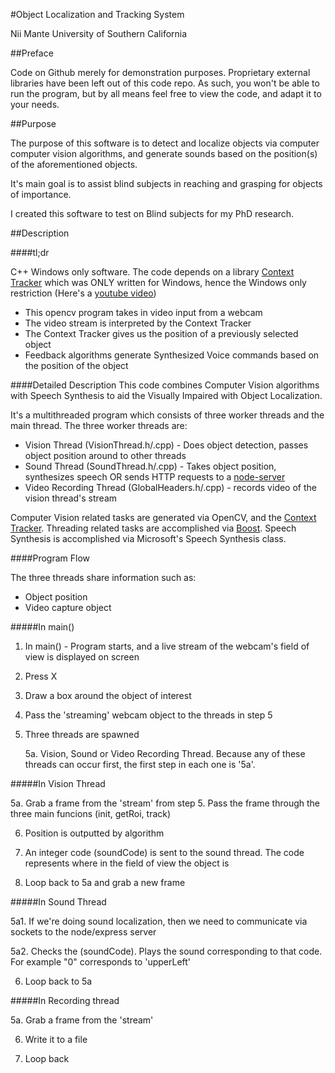 #Object Localization and Tracking System

Nii Mante
University of Southern California

##Preface

Code on Github merely for demonstration purposes.  Proprietary external libraries have been left out of this code repo. As such, you won't be able to run the program, but by all means feel free to view the code, and adapt it to your needs.

##Purpose

The purpose of this software is to detect and localize objects via computer
computer vision algorithms, and generate sounds based on the position(s) of 
the aforementioned objects.

It's main goal is to assist blind subjects in reaching and grasping for 
objects of importance.

I created this software to test on Blind subjects for my PhD research.

##Description

####tl;dr

C++ Windows only software. The code depends on a library [Context Tracker](http://iris.usc.edu/outlines/papers/2011/dinh-vo-medioni-cvpr11.pdf) which was ONLY written for Windows, hence the Windows only restriction (Here's a [youtube video](http://www.youtube.com/watch?v=ifke42DryNM)) 

- This opencv program takes in video input from a webcam
- The video stream is interpreted by the Context Tracker
- The Context Tracker gives us the position of a previously selected object
- Feedback algorithms generate Synthesized Voice commands based on the position of the object

####Detailed Description
This code combines Computer Vision algorithms with Speech Synthesis to aid the Visually Impaired with Object Localization.

It's a multithreaded program which consists of three worker threads and the main thread.  The three worker threads are:
- Vision Thread (VisionThread.h/.cpp) - Does object detection, passes object position around to other threads
- Sound Thread (SoundThread.h/.cpp) - Takes object position, synthesizes speech OR sends HTTP requests to a [node-server]()
- Video Recording Thread (GlobalHeaders.h/.cpp) - records video of the vision thread's stream

Computer Vision related tasks are generated via OpenCV, and the 
[Context Tracker](http://iris.usc.edu/outlines/papers/2011/dinh-vo-medioni-cvpr11.pdf). Threading related tasks are accomplished via [Boost](http://www.boost.org/doc/libs/1_55_0/doc/html/thread.html).  Speech Synthesis is accomplished via Microsoft's Speech Synthesis class.

####Program Flow

The three threads share information such as:
- Object position
- Video capture object


#####In main()

1. In main() - Program starts, and a live stream of the webcam's field of view is displayed on screen
2. Press X
3. Draw a box around the object of interest
4. Pass the 'streaming' webcam object to the threads in step 5
5. Three threads are spawned

	5a. Vision, Sound or Video Recording Thread. Because any of these threads can occur first, the first
	step in each one is '5a'.

#####In Vision Thread

5a. Grab a frame from the 'stream' from step 5. Pass the frame through the three main funcions (init, getRoi, track)

6. Position is outputted by algorithm

7. An integer code (soundCode) is sent to the sound thread.  The code represents where in the field of view the 
object is

8. Loop back to 5a and grab a new frame

#####In Sound Thread

5a1. If we're doing sound localization, then we need to communicate via sockets to the node/express server

5a2. Checks the (soundCode). Plays the sound corresponding to that code.  For example "0" corresponds to 
'upperLeft'

6. Loop back to 5a

#####In Recording thread

5a. Grab a frame from the 'stream'

6. Write it to a file

7. Loop back